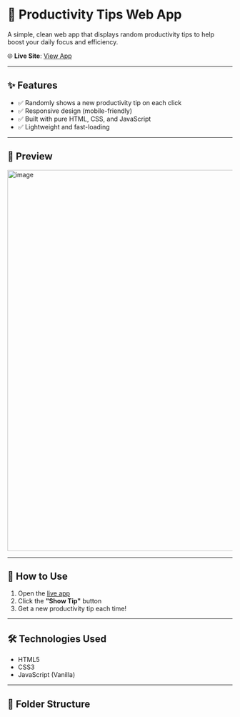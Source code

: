 # 🧠 Productivity Tips Web App

A simple, clean web app that displays random productivity tips to help boost your daily focus and efficiency.

🌐 **Live Site**: [View App](https://niteshsingh070.github.io/Productivity-Tips-Web-App/)

---

## ✨ Features

- ✅ Randomly shows a new productivity tip on each click
- ✅ Responsive design (mobile-friendly)
- ✅ Built with pure HTML, CSS, and JavaScript
- ✅ Lightweight and fast-loading

---

## 📸 Preview

<img width="1907" height="853" alt="image" src="https://github.com/user-attachments/assets/1a562bb7-2986-43b1-b32c-9dbda3bb0543" />


---

## 🚀 How to Use

1. Open the [live app](https://niteshsingh070.github.io/Productivity-Tips-Web-App/)
2. Click the **"Show Tip"** button
3. Get a new productivity tip each time!

---

## 🛠️ Technologies Used

- HTML5
- CSS3
- JavaScript (Vanilla)

---

## 📁 Folder Structure

